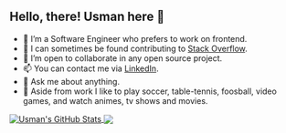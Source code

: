 ## Hello, there! Usman here 👋

- 🔭 I’m a Software Engineer who prefers to work on frontend.
- 🌱 I can sometimes be found contributing to [Stack Overflow](https://stackoverflow.com/users/8075393/usafder).
- 👯 I’m open to collaborate in any open source project.
- 📫 You can contact me via [LinkedIn](https://www.linkedin.com/in/syed-usman-safder).
- 💬 Ask me about anything.
- 🎲 Aside from work I like to play soccer, table-tennis, foosball, video games, and watch animes, tv shows and movies.

<a href="https://github.com/usafder/usafder">
  <img align="center" src="https://github-readme-stats.vercel.app/api?username=usafder&show_icons=true&count_private=true&theme=tokyonight" alt="Usman's GitHub Stats" />
</a>
<a href="https://github.com/usafder/usafder">
  <img align="center" src="https://github-readme-stats.vercel.app/api/top-langs/?username=usafder&layout=compact&theme=tokyonight" />
</a>
